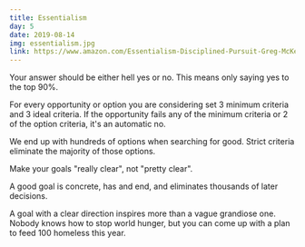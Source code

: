 ```yaml
---
title: Essentialism
day: 5
date: 2019-08-14
img: essentialism.jpg
link: https://www.amazon.com/Essentialism-Disciplined-Pursuit-Greg-McKeown/dp/0804137382/
---
```


Your answer should be either hell yes or no. This means only saying yes to the
top 90%.

For every opportunity or option you are considering set 3 minimum criteria
and 3 ideal criteria. If the opportunity fails any of the minimum criteria or
2 of the option criteria, it's an automatic no.

We end up with hundreds of options when searching for good. Strict criteria
eliminate the majority of those options.

Make your goals "really clear", not "pretty clear".

A good goal is concrete, has and end, and eliminates thousands of later decisions.

A goal with a clear direction inspires more than a vague grandiose one. Nobody
knows how to stop world hunger, but you can come up with a plan to feed 100
homeless this year.
